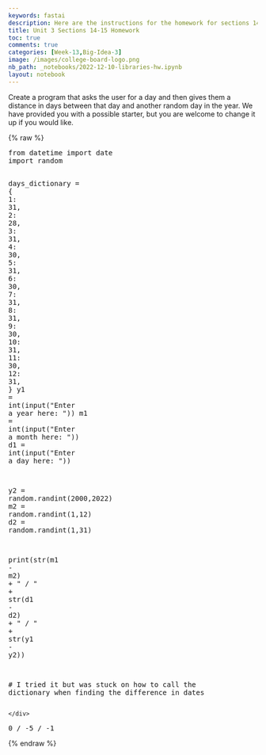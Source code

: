```yaml
---
keywords: fastai
description: Here are the instructions for the homework for sections 14-15.
title: Unit 3 Sections 14-15 Homework
toc: true
comments: true
categories: [Week-13,Big-Idea-3]
image: /images/college-board-logo.png
nb_path: _notebooks/2022-12-10-libraries-hw.ipynb
layout: notebook
---
```


<!--
#################################################
### THIS FILE WAS AUTOGENERATED! DO NOT EDIT! ###
#################################################
# file to edit: _notebooks/2022-12-10-libraries-hw.ipynb
-->

<div class="container" id="notebook-container">
        
<div class="cell border-box-sizing text_cell rendered"><div class="inner_cell">
<div class="text_cell_render border-box-sizing rendered_html">
<p>Create a program that asks the user for a day and then gives them a distance in days between that day and another random day in the year. We have provided you with a possible starter, but you are welcome to change it up if you would like.</p>

</div>
</div>
</div>
    {% raw %}
    
<div class="cell border-box-sizing code_cell rendered">
<div class="input">

<div class="inner_cell">
    <div class="input_area">
<div class=" highlight hl-ipython3"><pre><span></span><span class="kn">from</span> <span class="nn">datetime</span> <span class="kn">import</span> <span class="n">date</span>
<span class="kn">import</span> <span class="nn">random</span>

<span class="n">days_dictionary</span> <span class="o">=</span> <span class="p">{</span>
    <span class="mi">1</span><span class="p">:</span> <span class="mi">31</span><span class="p">,</span>
    <span class="mi">2</span><span class="p">:</span> <span class="mi">28</span><span class="p">,</span>
    <span class="mi">3</span><span class="p">:</span> <span class="mi">31</span><span class="p">,</span>
    <span class="mi">4</span><span class="p">:</span> <span class="mi">30</span><span class="p">,</span>
    <span class="mi">5</span><span class="p">:</span> <span class="mi">31</span><span class="p">,</span>
    <span class="mi">6</span><span class="p">:</span> <span class="mi">30</span><span class="p">,</span>
    <span class="mi">7</span><span class="p">:</span> <span class="mi">31</span><span class="p">,</span>
    <span class="mi">8</span><span class="p">:</span> <span class="mi">31</span><span class="p">,</span>
    <span class="mi">9</span><span class="p">:</span> <span class="mi">30</span><span class="p">,</span>
    <span class="mi">10</span><span class="p">:</span> <span class="mi">31</span><span class="p">,</span>
    <span class="mi">11</span><span class="p">:</span> <span class="mi">30</span><span class="p">,</span>
    <span class="mi">12</span><span class="p">:</span> <span class="mi">31</span><span class="p">,</span>
<span class="p">}</span>
<span class="n">y1</span> <span class="o">=</span> <span class="nb">int</span><span class="p">(</span><span class="nb">input</span><span class="p">(</span><span class="s2">&quot;Enter a year here: &quot;</span><span class="p">))</span>
<span class="n">m1</span> <span class="o">=</span> <span class="nb">int</span><span class="p">(</span><span class="nb">input</span><span class="p">(</span><span class="s2">&quot;Enter a month here: &quot;</span><span class="p">))</span>
<span class="n">d1</span> <span class="o">=</span> <span class="nb">int</span><span class="p">(</span><span class="nb">input</span><span class="p">(</span><span class="s2">&quot;Enter a day here: &quot;</span><span class="p">))</span>

<span class="n">y2</span> <span class="o">=</span> <span class="n">random</span><span class="o">.</span><span class="n">randint</span><span class="p">(</span><span class="mi">2000</span><span class="p">,</span><span class="mi">2022</span><span class="p">)</span>
<span class="n">m2</span> <span class="o">=</span> <span class="n">random</span><span class="o">.</span><span class="n">randint</span><span class="p">(</span><span class="mi">1</span><span class="p">,</span><span class="mi">12</span><span class="p">)</span>
<span class="n">d2</span> <span class="o">=</span> <span class="n">random</span><span class="o">.</span><span class="n">randint</span><span class="p">(</span><span class="mi">1</span><span class="p">,</span><span class="mi">31</span><span class="p">)</span>

<span class="nb">print</span><span class="p">(</span><span class="nb">str</span><span class="p">(</span><span class="n">m1</span> <span class="o">-</span> <span class="n">m2</span><span class="p">)</span> <span class="o">+</span> <span class="s2">&quot; / &quot;</span> <span class="o">+</span> <span class="nb">str</span><span class="p">(</span><span class="n">d1</span> <span class="o">-</span> <span class="n">d2</span><span class="p">)</span> <span class="o">+</span> <span class="s2">&quot; / &quot;</span> <span class="o">+</span> <span class="nb">str</span><span class="p">(</span><span class="n">y1</span> <span class="o">-</span> <span class="n">y2</span><span class="p">))</span>

<span class="c1"># I tried it but was stuck on how to call the dictionary when finding the difference in dates</span>
</pre></div>

    </div>
</div>
</div>

<div class="output_wrapper">
<div class="output">

<div class="output_area">

<div class="output_subarea output_stream output_stdout output_text">
<pre>0 / -5 / -1
</pre>
</div>
</div>

</div>
</div>

</div>
    {% endraw %}

</div>
 

